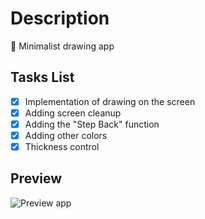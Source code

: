 # Description
🎨 Minimalist drawing app

## Tasks List
- [X] Implementation of drawing on the screen 
- [X] Adding screen cleanup
- [X] Adding the "Step Back" function 
- [X] Adding other colors
- [X] Thickness control

## Preview
![Preview app](https://github.com/mnazirov/iDraw/Sourses/Preview.gif)
